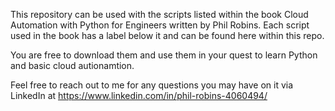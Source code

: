 This repository can be used with the scripts listed within the book Cloud Automation with Python for Engineers written by Phil Robins.  Each script used in the book has a label below it and can be found here within this repo.

You are free to download them and use them in your quest to learn Python and basic cloud autionamtion.

Feel free to reach out to me for any questions you may have on it via LinkedIn at https://www.linkedin.com/in/phil-robins-4060494/
